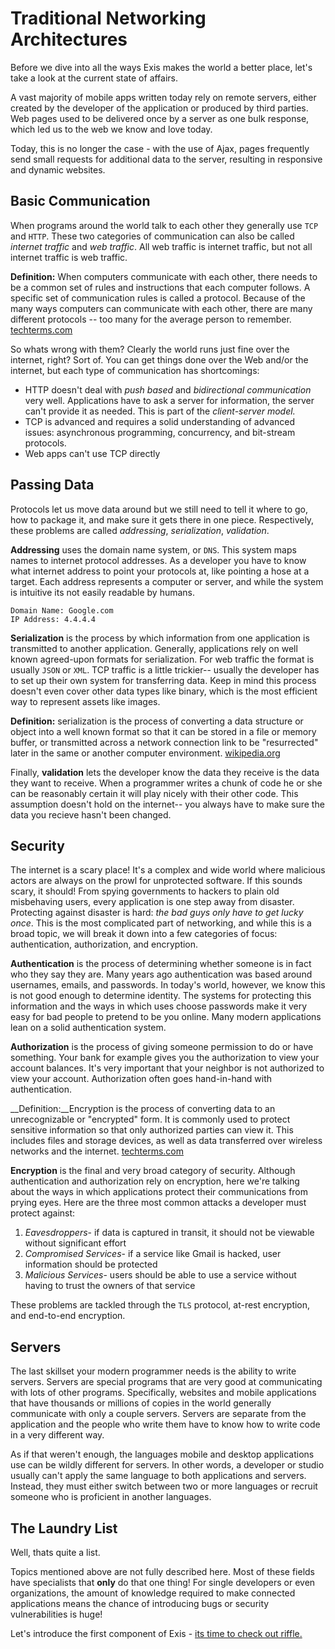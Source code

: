 # Traditional Networking Architectures

Before we dive into all the ways Exis makes the world a better place, let's take a look at the current state of affairs.

A vast majority of mobile apps written today rely on remote servers, either created by the developer of the application or produced by third parties.
Web pages used to be delivered once by a server as one bulk response, which led us to the web we know and love today.

Today, this is no longer the case - with the use of Ajax, pages frequently send small requests for additional data to the server, resulting in responsive and dynamic websites.

## Basic Communication

When programs around the world talk to each other they generally use `TCP` and `HTTP`. These two categories of communication can also be called _internet traffic_ and  _web traffic_. All web traffic is internet traffic, but not all internet traffic is web traffic. 

__Definition:__ When computers communicate with each other, there needs to be a common set of rules and instructions that each computer follows. A specific set of communication rules is called a protocol. Because of the many ways computers can communicate with each other, there are many different protocols -- too many for the average person to remember. [techterms.com](http://techterms.com/definition/protocol)

So whats wrong with them? Clearly the world runs just fine over the internet, right? Sort of. You can get things done over the Web and/or the internet, but each type of communication has shortcomings: 

* HTTP doesn't deal with *push based* and *bidirectional communication* very well. Applications have to ask a server for information, the server can't provide it as needed. This is part of the *client-server model.*
*  TCP is advanced and requires a solid understanding of advanced issues: asynchronous programming, concurrency, and bit-stream protocols. 
*  Web apps can't use TCP directly

## Passing Data
Protocols let us move data around but we still need to tell it where to go, how to package it, and make sure it gets there in one piece. Respectively, these problems are called *addressing*, *serialization*, *validation*.

**Addressing** uses the domain name system, or `DNS`. This system maps names to internet protocol addresses. As a developer you have to know what internet address to point your protocols at, like pointing a hose at a target. Each address represents a computer or server, and while the system is intuitive its not easily readable by humans.

```
Domain Name: Google.com
IP Address: 4.4.4.4
```

**Serialization** is the process by which information from one application is transmitted to another application.
Generally, applications rely on well known agreed-upon formats for serialization.
For web traffic the format is usually `JSON` or `XML`.
TCP traffic is a little trickier-- usually the developer has to set up their own system for transferring data.
Keep in mind this process doesn't even cover other data types like binary, which is the most efficient way to represent assets like images.

__Definition:__ serialization is the process of converting a data structure or object into a well known format so that it can be stored in a file or memory buffer, or transmitted across a network connection link to be "resurrected" later in the same or another computer environment. [wikipedia.org](http://en.wikipedia.org/wiki/Serialization)

Finally, **validation** lets the developer know the data they receive is the data they want to receive. When a programmer writes a chunk of code he or she can be reasonably certain it will play nicely with their other code. This assumption doesn't hold on the internet-- you always have to make sure the data you recieve hasn't been changed.

## Security

The internet is a scary place! It's a complex and wide world where malicious actors are always on the prowl for unprotected software.
If this sounds scary, it should! From spying governments to hackers to plain old misbehaving users, every application is one step away from disaster.
Protecting against disaster is hard: *the bad guys only have to get lucky once*.
This is the most complicated part of networking, and while this is a broad topic, we will break it down into a few categories of focus: authentication, authorization, and encryption.

**Authentication** is the process of determining whether someone is in fact who they say they are.
Many years ago authentication was based around usernames, emails, and passwords.
In today's world, however, we know this is not good enough to determine identity.
The systems for protecting this information and the ways in which uses choose passwords make it very easy for bad people to pretend to be you online.
Many modern applications lean on a solid authentication system.

**Authorization** is the process of giving someone permission to do or have something. Your bank for example gives you the authorization to view your account balances. It's very important that your neighbor is not authorized to view your account. Authorization often goes hand-in-hand with authentication.

__Definition:__Encryption is the process of converting data to an unrecognizable or "encrypted" form. It is commonly used to protect sensitive information so that only authorized parties can view it. This includes files and storage devices, as well as data transferred over wireless networks and the internet. [techterms.com](http://techterms.com/definition/encryption)

**Encryption** is the final and very broad category of security. Although authentication and authorization rely on encryption, here we're talking about the ways in which applications protect their communications from prying eyes. Here are the three most common attacks a developer must protect against:

1. *Eavesdroppers*- if data is captured in transit, it should not be viewable without significant effort
2. *Compromised Services*- if a service like Gmail is hacked, user information should be protected
3. *Malicious Services*- users should be able to use a service without having to trust the owners of that service

These problems are tackled through the `TLS` protocol, at-rest encryption, and end-to-end encryption. 

## Servers

The last skillset your modern programmer needs is the ability to write servers. Servers are special programs that are very good at communicating with lots of other programs. Specifically, websites and mobile applications that have thousands or millions of copies in the world generally communicate with only a couple servers. Servers are separate from the application and the people who write them have to know how to write code in a very different way.

As if that weren't enough, the languages mobile and desktop applications use can be wildly different for servers. In other words, a developer or studio usually can't apply the same language to both applications and servers. Instead, they must either switch between two or more languages or recruit someone who is proficient in another languages.

## The Laundry List

Well, thats quite a list. 

Topics mentioned above are not fully described here. Most of these fields have specialists that **only** do that one thing!
For single developers or even organizations, the amount of knowledge required to make connected applications means the chance of introducing bugs or security vulnerabilities is huge!

Let's introduce the first component of Exis - [its time to check out riffle.](/pages/tour/Riffle.md)
